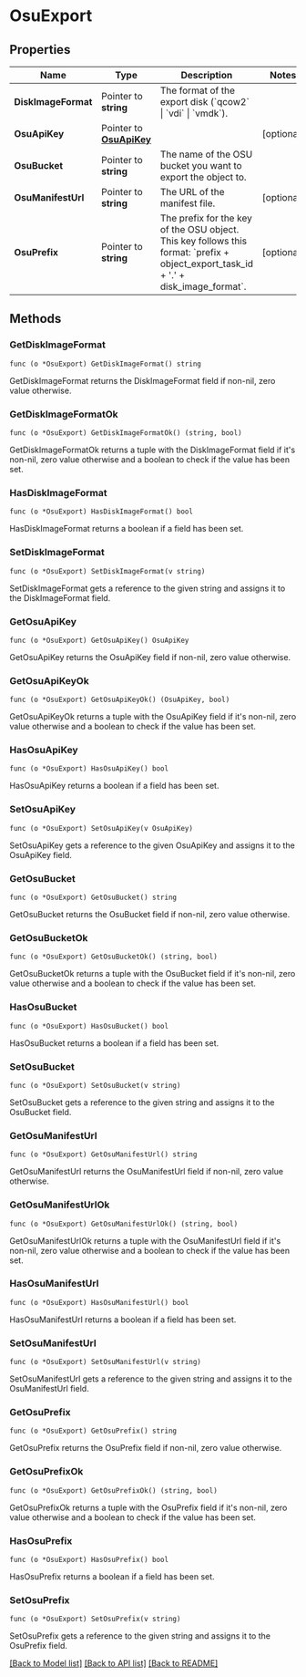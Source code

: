 # OsuExport

## Properties

Name | Type | Description | Notes
------------ | ------------- | ------------- | -------------
**DiskImageFormat** | Pointer to **string** | The format of the export disk (&#x60;qcow2&#x60; \\| &#x60;vdi&#x60; \\| &#x60;vmdk&#x60;). | 
**OsuApiKey** | Pointer to [**OsuApiKey**](OsuApiKey.md) |  | [optional] 
**OsuBucket** | Pointer to **string** | The name of the OSU bucket you want to export the object to. | 
**OsuManifestUrl** | Pointer to **string** | The URL of the manifest file. | [optional] 
**OsuPrefix** | Pointer to **string** | The prefix for the key of the OSU object. This key follows this format: &#x60;prefix + object_export_task_id + &#39;.&#39; + disk_image_format&#x60;. | [optional] 

## Methods

### GetDiskImageFormat

`func (o *OsuExport) GetDiskImageFormat() string`

GetDiskImageFormat returns the DiskImageFormat field if non-nil, zero value otherwise.

### GetDiskImageFormatOk

`func (o *OsuExport) GetDiskImageFormatOk() (string, bool)`

GetDiskImageFormatOk returns a tuple with the DiskImageFormat field if it's non-nil, zero value otherwise
and a boolean to check if the value has been set.

### HasDiskImageFormat

`func (o *OsuExport) HasDiskImageFormat() bool`

HasDiskImageFormat returns a boolean if a field has been set.

### SetDiskImageFormat

`func (o *OsuExport) SetDiskImageFormat(v string)`

SetDiskImageFormat gets a reference to the given string and assigns it to the DiskImageFormat field.

### GetOsuApiKey

`func (o *OsuExport) GetOsuApiKey() OsuApiKey`

GetOsuApiKey returns the OsuApiKey field if non-nil, zero value otherwise.

### GetOsuApiKeyOk

`func (o *OsuExport) GetOsuApiKeyOk() (OsuApiKey, bool)`

GetOsuApiKeyOk returns a tuple with the OsuApiKey field if it's non-nil, zero value otherwise
and a boolean to check if the value has been set.

### HasOsuApiKey

`func (o *OsuExport) HasOsuApiKey() bool`

HasOsuApiKey returns a boolean if a field has been set.

### SetOsuApiKey

`func (o *OsuExport) SetOsuApiKey(v OsuApiKey)`

SetOsuApiKey gets a reference to the given OsuApiKey and assigns it to the OsuApiKey field.

### GetOsuBucket

`func (o *OsuExport) GetOsuBucket() string`

GetOsuBucket returns the OsuBucket field if non-nil, zero value otherwise.

### GetOsuBucketOk

`func (o *OsuExport) GetOsuBucketOk() (string, bool)`

GetOsuBucketOk returns a tuple with the OsuBucket field if it's non-nil, zero value otherwise
and a boolean to check if the value has been set.

### HasOsuBucket

`func (o *OsuExport) HasOsuBucket() bool`

HasOsuBucket returns a boolean if a field has been set.

### SetOsuBucket

`func (o *OsuExport) SetOsuBucket(v string)`

SetOsuBucket gets a reference to the given string and assigns it to the OsuBucket field.

### GetOsuManifestUrl

`func (o *OsuExport) GetOsuManifestUrl() string`

GetOsuManifestUrl returns the OsuManifestUrl field if non-nil, zero value otherwise.

### GetOsuManifestUrlOk

`func (o *OsuExport) GetOsuManifestUrlOk() (string, bool)`

GetOsuManifestUrlOk returns a tuple with the OsuManifestUrl field if it's non-nil, zero value otherwise
and a boolean to check if the value has been set.

### HasOsuManifestUrl

`func (o *OsuExport) HasOsuManifestUrl() bool`

HasOsuManifestUrl returns a boolean if a field has been set.

### SetOsuManifestUrl

`func (o *OsuExport) SetOsuManifestUrl(v string)`

SetOsuManifestUrl gets a reference to the given string and assigns it to the OsuManifestUrl field.

### GetOsuPrefix

`func (o *OsuExport) GetOsuPrefix() string`

GetOsuPrefix returns the OsuPrefix field if non-nil, zero value otherwise.

### GetOsuPrefixOk

`func (o *OsuExport) GetOsuPrefixOk() (string, bool)`

GetOsuPrefixOk returns a tuple with the OsuPrefix field if it's non-nil, zero value otherwise
and a boolean to check if the value has been set.

### HasOsuPrefix

`func (o *OsuExport) HasOsuPrefix() bool`

HasOsuPrefix returns a boolean if a field has been set.

### SetOsuPrefix

`func (o *OsuExport) SetOsuPrefix(v string)`

SetOsuPrefix gets a reference to the given string and assigns it to the OsuPrefix field.


[[Back to Model list]](../README.md#documentation-for-models) [[Back to API list]](../README.md#documentation-for-api-endpoints) [[Back to README]](../README.md)


